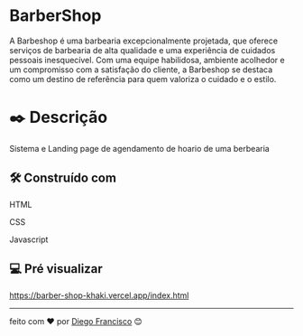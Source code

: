 # BarberShop
A Barbeshop é uma barbearia excepcionalmente projetada, que oferece serviços de barbearia de alta qualidade e uma experiência de cuidados pessoais inesquecível. Com uma equipe habilidosa, ambiente acolhedor e um compromisso com a satisfação do cliente, a Barbeshop se destaca como um destino de referência para quem valoriza o cuidado e o estilo.

# ✒️ Descrição

Sistema e Landing page de agendamento de hoario de uma berbearia

## 🛠️ Construído com
HTML 

CSS
 
Javascript

## 💻 Pré visualizar

https://barber-shop-khaki.vercel.app/index.html


---
feito com ❤️ por [Diego Francisco](https://gist.github.com/diego4w) 😊